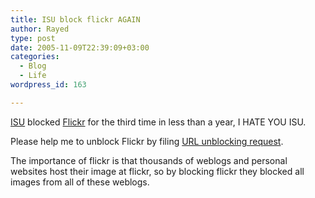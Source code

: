 ```yaml
---
title: ISU block flickr AGAIN
author: Rayed
type: post
date: 2005-11-09T22:39:09+03:00
categories:
  - Blog
  - Life
wordpress_id: 163

---
```

<p><a href="http://www.isu.net.sa/">ISU</a> blocked <a href="http://flickr.com">Flickr</a> for the third time in less than a year, I HATE YOU ISU.</p>
<p>Please help me to unblock Flickr by filing <a href="http://www.isu.net.sa/saudi-internet/contenet-filtring/forms/unblock-requist-ar.htm">URL unblocking request</a>.</p>
<p>The importance of flickr is that thousands of weblogs and personal websites host their image at flickr, so by blocking flickr they blocked all images from all of these weblogs.</p>
